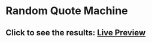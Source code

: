# Random Quote Machine
## Click to see the results: [Live Preview](https://devtahaz.github.io/random-quote-machine/)
